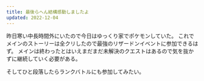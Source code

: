 ```yaml
---
title: 最後らへん結構感動しましたよ
updated: 2022-12-04
---
```


昨日寒い中長時間外にいたので今日はゆっくり家でポケモンしていた。
これでメインのストーリーは全クリしたので最強のリザードンイベントに参加できるはず。
メインは終わったとはいえまだまだ未解決のクエストはあるので気を抜かずに継続していく必要がある。

そしてひと段落したらランクバトルにも参加してみたい。
